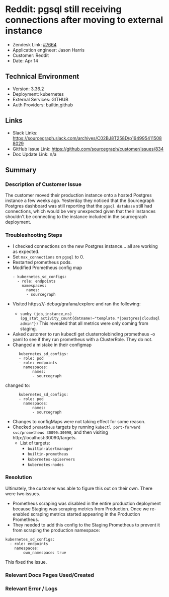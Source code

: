 
# Reddit: pgsql still receiving connections after moving to external instance <!-- Ticket Title  Hint: include keywords to make it searchable -->

- Zendesk Link: [#7664](https://sourcegraph.zendesk.com/agent/tickets/7664)
- Application engineer: Jason Harris
- Customer: Reddit <!-- Redact if this contains personally identifying information -->
- Date: Apr 14

<!-- Data populated from integration, speak to Ben Gordon or Michael Bali if not working -->
<!-- During Internal team trial, fill missing data manually (we are waiting for all data to sync) -->

## Technical Environment
- Version: 3.36.2​
- Deployment: kubernetes
- External Services: GITHUB
- Auth Providers: builtin,github


## Links
<!-- Data for application engineer manual entry -->
- Slack Links: https://sourcegraph.slack.com/archives/C02BJ8T258D/p1649954115088029 
- GitHub Issue Link: https://github.com/sourcegraph/customer/issues/834
- Doc Update Link: n/a

## Summary
### Description of Customer Issue
The customer moved their production instance onto a hosted Postgres instance a few weeks ago. Yesterday they noticed that the Sourcegraph Postgres dashboard was still reporting that the `pgsql database` still had connections, which would be very unexpected given that their instances shouldn't be connecting to the instance included in the sourcegraph deployment.

### Troubleshooting Steps
- I checked connections on the new Postgres instance... all are working as expected.
- Set `max_connections` on `pgsql` to 0. 
- Restarted prometheus pods.
- Modified Prometheus config map
  ```
  - kubernetes_sd_configs:
    - role: endpoints
      namespaces:
        names:
        - sourcegraph
  ```
- Visited https://<users instance URL>/-debug/grafana/explore and ran the following:
  - `sumby (job,instance,ns)(pg_stat_activity_count{datname!~"template.*|postgres|cloudsql admin"})`
  This revealed that all metrics were only coming from staging.
- Asked customer to run kubectl get clusterrolebinding prometheus -o yaml to see if they run prometheus with a ClusterRole. They do not.
- Changed a mistake in their configmap
```
      kubernetes_sd_configs:
      - role: pod
      - role: endpoints
        namespaces:
            names:
            - sourcegraph
```

changed to: 
```
      kubernetes_sd_configs:
      - role: pod
        namespaces:
            names:
            - sourcegraph
```

- Changes to configMaps were not taking effect for some reason.
- Checked `prometheus` targets by running `kubectl port-forward svc/prometheus 30090:30090`, and then visiting http://localhost:30090/targets.
  - List of targets:
    - `builtin-alertmanager`
    - `builtin-prometheus`
    - `kubernetes-apiservers`
    - `kubernetes-nodes`

### Resolution
Ultimately, the customer was able to figure this out on their own. There were two issues.
- Prometheus scraping was disabled in the entire production deployment because Staging was scraping metrics from Production. Once we re-enabled scraping metrics started appearing in the Production Prometheus.
- They needed to add this config to the Staging Prometheus to prevent it from scraping the production namespace:
```
kubernetes_sd_configs:
  - role: endpoints
    namespaces:
        own_namespace: true
```
This fixed the issue.

### Relevant Docs Pages Used/Created

### Relevant Error / Logs
<!-- Please redact keys, tokens, and personal identifying information -->


<!-- Once complete, upload a copy to https://github.com/sourcegraph/support-tools-internal/tree/main/resolved-tickets as a .md file -->
<!-- Name the file 7664.md -->
